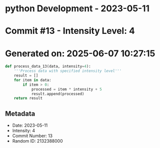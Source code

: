 ﻿# python Development - 2023-05-11
# Commit #13 - Intensity Level: 4
# Generated on: 2025-06-07 10:27:15
```python
def process_data_13(data, intensity=4):
    '''Process data with specified intensity level'''
    result = []
    for item in data:
        if item > 0:
            processed = item * intensity + 5
            result.append(processed)
    return result
```
## Metadata
- Date: 2023-05-11
- Intensity: 4
- Commit Number: 13
- Random ID: 2132388000
